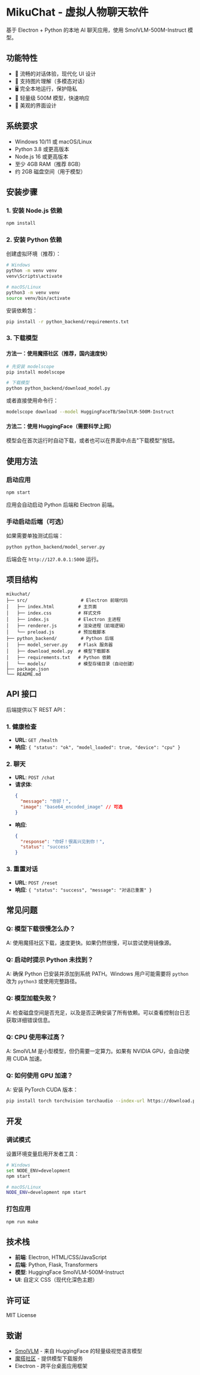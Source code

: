 # MikuChat - 虚拟人物聊天软件

基于 Electron + Python 的本地 AI 聊天应用，使用 SmolVLM-500M-Instruct 模型。

## 功能特性

- 💬 流畅的对话体验，现代化 UI 设计
- 🎨 支持图片理解（多模态对话）
- 🖥️ 完全本地运行，保护隐私
- 🚀 轻量级 500M 模型，快速响应
- 🎵 美观的界面设计

## 系统要求

- Windows 10/11 或 macOS/Linux
- Python 3.8 或更高版本
- Node.js 16 或更高版本
- 至少 4GB RAM（推荐 8GB）
- 约 2GB 磁盘空间（用于模型）

## 安装步骤

### 1. 安装 Node.js 依赖

```bash
npm install
```

### 2. 安装 Python 依赖

创建虚拟环境（推荐）：

```bash
# Windows
python -m venv venv
venv\Scripts\activate

# macOS/Linux
python3 -m venv venv
source venv/bin/activate
```

安装依赖包：

```bash
pip install -r python_backend/requirements.txt
```

### 3. 下载模型

#### 方法一：使用魔搭社区（推荐，国内速度快）

```bash
# 先安装 modelscope
pip install modelscope

# 下载模型
python python_backend/download_model.py
```

或者直接使用命令行：

```bash
modelscope download --model HuggingFaceTB/SmolVLM-500M-Instruct
```

#### 方法二：使用 HuggingFace（需要科学上网）

模型会在首次运行时自动下载，或者也可以在界面中点击"下载模型"按钮。

## 使用方法

### 启动应用

```bash
npm start
```

应用会自动启动 Python 后端和 Electron 前端。

### 手动启动后端（可选）

如果需要单独测试后端：

```bash
python python_backend/model_server.py
```

后端会在 `http://127.0.0.1:5000` 运行。

## 项目结构

```
mikuchat/
├── src/                    # Electron 前端代码
│   ├── index.html         # 主页面
│   ├── index.css          # 样式文件
│   ├── index.js           # Electron 主进程
│   ├── renderer.js        # 渲染进程（前端逻辑）
│   └── preload.js         # 预加载脚本
├── python_backend/         # Python 后端
│   ├── model_server.py    # Flask 服务器
│   ├── download_model.py  # 模型下载脚本
│   ├── requirements.txt   # Python 依赖
│   └── models/            # 模型存储目录（自动创建）
├── package.json
└── README.md
```

## API 接口

后端提供以下 REST API：

### 1. 健康检查
- **URL**: `GET /health`
- **响应**: `{ "status": "ok", "model_loaded": true, "device": "cpu" }`

### 2. 聊天
- **URL**: `POST /chat`
- **请求体**:
  ```json
  {
    "message": "你好！",
    "image": "base64_encoded_image" // 可选
  }
  ```
- **响应**:
  ```json
  {
    "response": "你好！很高兴见到你！",
    "status": "success"
  }
  ```

### 3. 重置对话
- **URL**: `POST /reset`
- **响应**: `{ "status": "success", "message": "对话已重置" }`

## 常见问题

### Q: 模型下载很慢怎么办？

A: 使用魔搭社区下载，速度更快。如果仍然很慢，可以尝试使用镜像源。

### Q: 启动时提示 Python 未找到？

A: 确保 Python 已安装并添加到系统 PATH。Windows 用户可能需要将 `python` 改为 `python3` 或使用完整路径。

### Q: 模型加载失败？

A: 检查磁盘空间是否充足，以及是否正确安装了所有依赖。可以查看控制台日志获取详细错误信息。

### Q: CPU 使用率过高？

A: SmolVLM 是小型模型，但仍需要一定算力。如果有 NVIDIA GPU，会自动使用 CUDA 加速。

### Q: 如何使用 GPU 加速？

A: 安装 PyTorch CUDA 版本：
```bash
pip install torch torchvision torchaudio --index-url https://download.pytorch.org/whl/cu118
```

## 开发

### 调试模式

设置环境变量启用开发者工具：

```bash
# Windows
set NODE_ENV=development
npm start

# macOS/Linux
NODE_ENV=development npm start
```

### 打包应用

```bash
npm run make
```

## 技术栈

- **前端**: Electron, HTML/CSS/JavaScript
- **后端**: Python, Flask, Transformers
- **模型**: HuggingFace SmolVLM-500M-Instruct
- **UI**: 自定义 CSS（现代化深色主题）

## 许可证

MIT License

## 致谢

- [SmolVLM](https://huggingface.co/HuggingFaceTB/SmolVLM-500M-Instruct) - 来自 HuggingFace 的轻量级视觉语言模型
- [魔搭社区](https://modelscope.cn/) - 提供模型下载服务
- Electron - 跨平台桌面应用框架

